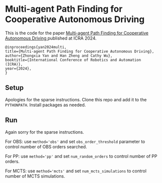 # Multi-agent Path Finding for Cooperative Autonomous Driving

This is the code for the paper [Multi-agent Path Finding for Cooperative Autonomous Driving
](https://arxiv.org/abs/2402.00334) published at ICRA 2024.

```
@inproceedings{yan2024multi,
title={Multi-agent Path Finding for Cooperative Autonomous Driving},
author={Zhongxia Yan and Han Zheng and Cathy Wu},
booktitle={International Conference of Robotics and Automation (ICRA)},
year={2024},
}
```

## Setup

Apologies for the sparse instructions. Clone this repo and add it to the `PYTHONPATH`. Install packages as needed.

## Run
Again sorry for the sparse instructions.

For OBS: use `method='obs'` and set `obs_order_threshold` parameter to control number of OBS orders searched.

For PP: use `method='pp'` and set `num_random_orders` to control number of PP orders.

For MCTS: use `method='mcts'` and set `num_mcts_simulations` to control number of MCTS simulations.